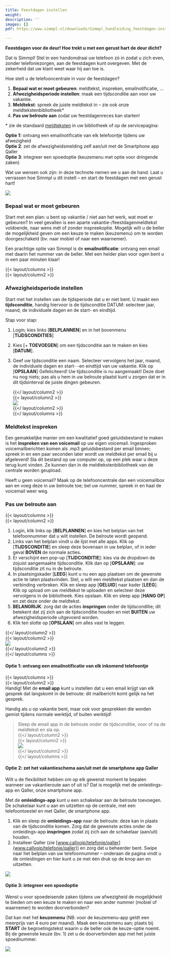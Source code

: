 ```yaml
---
title: Feestdagen instellen
weight: 
description: ''
images: []
pdf: https://www.simmpl.nl/downloads/Simmpl_handleiding_feestdagen-instelling-telefooncentrale.pdf

---
```

**Feestdagen voor de deur! Hoe trekt u met een gerust hart de deur dicht?** 

Dat is Simmpl! Stel in een handomdraai uw telefoon zó in zodat u zich even, zonder telefoniezorgen, aan de feestdagen kunt overgeven. Met de zekerheid dat uw klant weet waar hij aan toe is. 

Hoe stelt u de telefooncentrale in voor de feestdagen?

1. **Bepaal wat er moet gebeuren**: meldtekst, inspreken, emailnotificatie, … 
2. **Afwezigheidsperiode instellen**: maak een tijdsconditie aan voor uw vakantie. 
3. **Meldtekst**: spreek de juiste meldtekst in – zie ook onze meldtekstenbibliotheek* 
4. **Pas uw belroute aan** zodat uw feestdagenreces kan starten! 

\* zie de standaard [meldteksten](/ondersteuning/meldteksten-wachtmuziek/meldteksten/) in uw bibliotheek of op de servicepagina:

**Optie 1:** ontvang een emailnotificatie van elk telefoontje tijdens uw afwezigheid   
**Optie 2**: zet de afwezigheidsmelding zelf aan/uit met de Smartphone app Qaller   
**Optie 3**: integreer een spoedoptie (keuzemenu met optie voor dringende zaken)

Wat uw wensen ook zijn: in deze technote nemen we u aan de hand. Laat u verrassen hoe Simmpl u dit instelt – en start de feestdagen met een gerust hart!

![](https://res.cloudinary.com/callvoip/image/upload/v1564494044/Support-feestdagen-algemeen_efz8fr.png)

### Bepaal wat er moet gebeuren

Start met een plan: u bent op vakantie / niet aan het werk, wat moet er gebeuren? In veel gevallen is een aparte vakantie-/feestdagenmeldtekst voldoende, naar wens mét of zonder inspreekoptie. Mogelijk wilt u de beller de mogelijkheid geven om een keuze te maken (keuzemenu) om te worden doorgeschakeld (bv. naar mobiel of naar een waarnemer). 

Een prachtige optie van Simmpl is de **emailnotificatie**: ontvang een email met daarin het nummer van de beller. Met een helder plan voor ogen bent u in een paar minuten klaar!

{{< layout/columns >}}  
 {{< layout/column2 >}}

### Afwezigheidsperiode instellen

Start met het instellen van de tijdsperiode dat u er niet bent. U maakt een **tijdsconditie**, handig hiervoor is de tijdsconditie DATUM: selecteer jaar, maand, de individuele dagen en de start- en eindtijd. 

Stap voor stap: 

1. Login; kies links \[**BELPLANNEN**\] en in het bovenmenu \[**TIJDSCONDITIES**\] 
2. Kies \[+ **TOEVOEGEN**\] om een tijdsconditie aan te maken en kies \[**DATUM**\]. 
3. Geef uw tijdsconditie een naam. Selecteer vervolgens het jaar, maand, de individuele dagen en start- -en eindtijd van uw vakantie. Klik op \[**OPSLAAN**\] Gefeliciteerd! Uw tijdsconditie is nu aangemaakt! Deze doet nu nog niets; pas als u hem in uw belroute plaatst kunt u zorgen dat er in dit tijdsinterval de juiste dingen gebeuren.  
     
    {{</ layout/column2 >}}  
    {{< layout/column2 >}}  
   ![](https://res.cloudinary.com/callvoip/image/upload/v1564494269/Support-feestdagen-tijdsconditie_qzdlta.png)  
    {{</ layout/column2 >}}  
   {{</ layout/columns >}}

### Meldtekst inspreken

Een gemakkelijke manier om een kwalitatief goed geluidsbestand te maken is het **inspreken van een voicemail** op uw eigen voicemail. Ingesproken voicemailberichten komen als .mp3 geluidsbestand per email binnen; spreek in en een paar seconden later wordt uw meldtekst per email bij u afgeleverd! Sla dit bestand op uw computer op, op een plek waar u deze terug kunt vinden. Ze kunnen dan in de meldtekstenbibliotheek van de centrale worden geupload.

Heeft u geen voicemail? Maak op de telefooncentrale dan een voicemailbox aan en voeg deze in uw belroute toe; bel uw nummer, spreek in en haal de voicemail weer weg.

### Pas uw belroute aan

{{< layout/columns >}}  
 {{< layout/column2 >}}

1. Login, klik links op \[**BELPLANNEN**\] en kies het belplan van het telefoonnummer dat u wilt instellen. De belroute wordt geopend. 
2. Links van het belplan vindt u de lijst met alle apps. Klik op \[**TIJDSCONDITIE**\] en sleep deze bovenaan in uw belplan, of in ieder geval **BOVEN** de normale acties. 
3. Er verschijnt een pop-up \[**TIJDCONDITIE**\]: kies via de dropdown de zojuist aangemaakte tijdsconditie. Klik dan op \[**OPSLAAN**\]: uw tijdsconditie zit nu in de belroute. 
4. In plaatsingskader \[**LEEG**\] kunt u nu een app plaatsen om de gewenste actie te laten plaatsvinden. Stel, u wilt een meldtekst plaatsen en dan de verbinding verbreken. Klik en sleep app \[**GELUID**\] naar kader \[**LEEG**\]. Klik op upload om uw meldtekst te uploaden en selecteer deze vervolgens in de bibliotheek. Kies opslaan. Klik en sleep app \[**HANG OP**\] en zet deze onder de meldtekst. 
5. **BELANGRIJK**: zorg dat de acties **inspringen** onder de tijdsconditie; dit betekent dat zij zich aan de tijdsconditie houden en niet **BUITEN** uw afwezigheidsperiode uitgevoerd worden. 
6. Klik ten slotte op \[**OPSLAAN**\] om alles vast te leggen.

  
 {{</ layout/column2 >}}  
 {{< layout/column2 >}}  
![](https://res.cloudinary.com/callvoip/image/upload/v1564494502/Support-feestdagen-belplan_pew7go.png)  
 {{</ layout/column2 >}}  
{{</ layout/columns >}}

#### Optie 1: ontvang een emailnotificatie van elk inkomend telefoontje

{{< layout/columns >}}  
 {{< layout/column2 >}}  
Handig! Met de **email app** kunt u instellen dat u een email krijgt van elk gesprek dat langskomt in de belroute: dit mailbericht komt gelijk na het gesprek. 

Handig als u op vakantie bent, maar ook voor gesprekken die worden gemist tijdens normale werktijd, of buiten werktijd! 

> Sleep de email app in de belroute onder de tijdsconditie, voor of na de meldtekst en sla op.  
 {{</ layout/column2 >}}  
 {{< layout/column2 >}}  
![](https://res.cloudinary.com/callvoip/image/upload/v1564494895/Support-feestdagen-email_bknhxn.png)  
 {{</ layout/column2 >}}  
{{</ layout/columns >}}

#### Optie 2: zet het vakantieschema aan/uit met de smartphone app Qaller

Wilt u de flexibiliteit hebben om op elk gewenst moment te bepalen wanneer uw vakantieroute aan of uit is? Dat is mogelijk met de omleidings-app en Qaller, onze smartphone app. 

Met de **omleidings-app** kunt u een schakelaar aan de belroute toevoegen. De schakelaar kunt u aan en uitzetten op de centrale, met een telefoontoestel en met Qaller, de smartphone app. 

1. Klik en sleep de **omleidings-app** naar de belroute: deze kan in plaats van de tijdsconditie komen. Zorg dat de gewenste acties onder de omleidings-app **inspringen** zodat zij zich aan de schakelaar (aan/uit) houden. 
2. Installeer Qaller (zie [www.callvoip/telefonie/qaller](www.callvoip/telefonie/qaller)) en zorg dat u beheerder bent. Swipe naar het belplan van uw telefoonnummer – onderaan de pagina vindt u de omleidingen en hier kunt u ze met één druk op de knop aan en uitzetten.

![](https://res.cloudinary.com/callvoip/image/upload/v1564494945/Support-feestdagen-belplanqaller_zxe7s1.png)

#### Optie 3: integreer een spoedoptie

Wenst u voor spoedeisende zaken tijdens uw afwezigheid de mogelijkheid te bieden om een keuze te maken en naar een ander nummer (mobiel of waarnemer) te worden doorverbonden? 

Dat kan met het **keuzemenu** (NB: voor de keuzemenu-app geldt een meerprijs van 4 euro per maand). Maak een keuzemenu aan; plaats bij **START** de begroetingstekst waarin u de beller ook de keuze-optie noemt. Bij de gewenste keuze (bv. 1) zet u de doorverbinden app met het juiste spoednummer.

![](https://res.cloudinary.com/callvoip/image/upload/v1564495010/Support-feestdagen-keuzemenu_e9plzu.png)